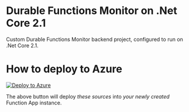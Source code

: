 # Durable Functions Monitor on .Net Core 2.1

Custom Durable Functions Monitor backend project, configured to run on .Net Core 2.1.

# How to deploy to Azure

[![Deploy to Azure](https://aka.ms/deploytoazurebutton)](https://portal.azure.com/#create/Microsoft.Template/uri/https%3A%2F%2Fraw.githubusercontent.com%2Fmicrosoft%2FDurableFunctionsMonitor%2Fmain%2Fcustom-backends%2Fnetcore21%2Farm-template.json)

The above button will deploy *these sources* into *your newly created* Function App instance.
